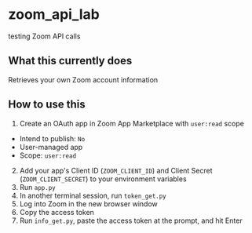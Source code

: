 # zoom_api_lab
testing Zoom API calls

## What this currently does

Retrieves your own Zoom account information

## How to use this

1. Create an OAuth app in Zoom App Marketplace with `user:read` scope
- Intend to publish: `No`
- User-managed app
- Scope: `user:read`
2. Add your app's Client ID (`ZOOM_CLIENT_ID`) and Client Secret (`ZOOM_CLIENT_SECRET`) to your environment variables
3. Run `app.py`
4. In another terminal session, run `token_get.py`
5. Log into Zoom in the new browser window
6. Copy the access token
7. Run `info_get.py`, paste the access token at the prompt, and hit Enter
